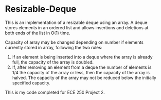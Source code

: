 # Resizable-Deque

This is an implementation of a resizable deque using an array. A deque stores elements in an ordered list and allows insertions and deletions at both ends of the list in O(1) time. 

Capacity of array may be changed depending on number if elements currently stored in array, following the two rules:
1)  If an element is being inserted into a deque where the array is already full, the capacity of the array is doubled.
2) If, after removing an element from a deque the number of elements is 1/4 the capacity of the array or less, then the capacity of the array is halved. The capacity of the array may not be reduced below the initially specified capacity.

This is my code completed for ECE 250 Project 2. 
